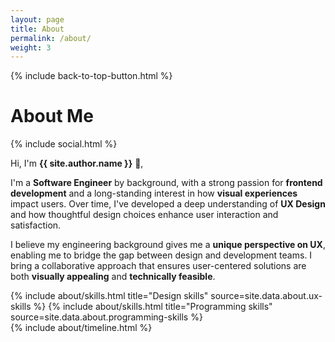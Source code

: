 ```yaml
---
layout: page
title: About
permalink: /about/
weight: 3
---
```


{% include back-to-top-button.html %}

<div class="row row-cols-2 justify-content-between align-items-center mb-3 mt-5">
    <h1 class="col"><b> About Me </b></h1>
    <div class="col w-auto">
        {% include social.html %}
    </div>
</div>


Hi, I'm **{{ site.author.name }}** :wave:,<br>

I'm a **Software Engineer** by background, with a strong passion for **frontend development** and a long-standing interest in how **visual experiences** impact users. Over time, I've developed a deep understanding of **UX Design** and how thoughtful design choices enhance user interaction and satisfaction.

I believe my engineering background gives me a **unique perspective on UX**, enabling me to bridge the gap between design and development teams. I bring a collaborative approach that ensures user-centered solutions are both **visually appealing** and **technically feasible**.

<div class="row mt-5 mb-3">
{% include about/skills.html title="Design skills" source=site.data.about.ux-skills %}
{% include about/skills.html title="Programming skills" source=site.data.about.programming-skills %}
</div>

<div class="row">
{% include about/timeline.html %}
</div>